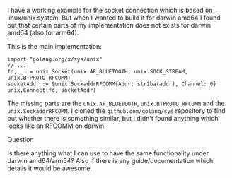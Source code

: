 I have a working example for the socket connection which is based on linux/unix system. But when I wanted to build it for darwin amd64 I found out that certain parts of my implementation does not exists for darwin amd64 (also for arm64). 

This is the main implementation:
```
import "golang.org/x/sys/unix"
// ...
fd, _ := unix.Socket(unix.AF_BLUETOOTH, unix.SOCK_STREAM, unix.BTPROTO_RFCOMM)
socketAddr := &unix.SockaddrRFCOMM{Addr: str2ba(addr), Channel: 6}
unix.Connect(fd, socketAddr)
```

The missing parts are the `unix.AF_BLUETOOTH`, `unix.BTPROTO_RFCOMM` and the `unix.SockaddrRFCOMM`. I cloned the `github.com/golang/sys` repository to find out whether there is something similar, but I didn't found anything which looks like an RFCOMM on darwin.

Question

Is there anything what I can use to have the same functionality under darwin amd64/arm64? Also if there is any guide/documentation which details it would be awesome.